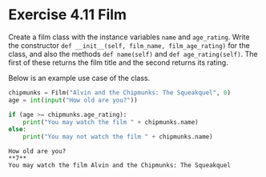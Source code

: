 # Exercise 4.11 Film

Create a film class with the instance variables `name` and `age_rating`. Write the constructor `def __init__(self, film_name, film_age_rating)` for the class, and also the methods `def name(self)` and `def age_rating(self)`. The first of these returns the film title and the second returns its rating.

Below is an example use case of the class.

```python
chipmunks = Film("Alvin and the Chipmunks: The Squeakquel", 0)
age = int(input("How old are you?"))

if (age >= chipmunks.age_rating):
    print("You may watch the film " + chipmunks.name)
else:
    print("You may not watch the film " + chipmunks.name)
```

```plaintext
How old are you?
**7**
You may watch the film Alvin and the Chipmunks: The Squeakquel
```
